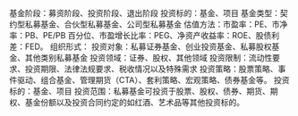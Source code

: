 基金阶段：募资阶段、投资阶段、退出阶段
投资标的：基金、项目
基金类型：契约型私募基金、合伙型私募基金、公司型私募基金
估值方法：市盈率：PE、市净率：PB、PE/PB 百分位、市盈增长比率：PEG、净资产收益率：ROE、股债利差：FED。
组织形式：
投资对象：私募证券基金、创业投资基金、私募股权基金、其他类别私募基金
投资领域：证券、股权、其他领域
投资限制：流动性要求、投资期限、法律法规要求、税收情况以及特殊需求
投资策略：股票策略、事件驱动、组合基金、管理期货（CTA）、套利策略、宏观策略、债券基金等。
投资标的：基金、项目
投资范围：私募基金可投资于股票、股权、债券、期货、期权、基金份额以及投资合同约定的如红酒、艺术品等其他投资标的。